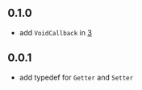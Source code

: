 ## 0.1.0

* add `VoidCallback` in [3](https://github.com/LoveCommunity/typedef_foundation.dart/pull/3)  

## 0.0.1

* add typedef for `Getter` and `Setter`